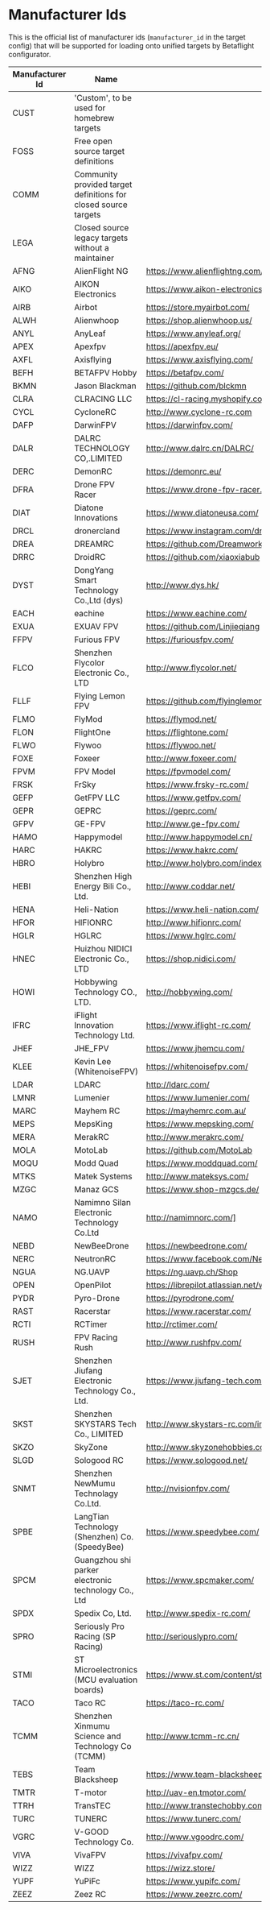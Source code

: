# Manufacturer Ids

This is the official list of manufacturer ids (`manufacturer_id` in the target config) that will be supported for loading onto unified targets by Betaflight configurator.


|Manufacturer Id|Name|Contact|
|-|-|-|
|CUST|'Custom', to be used for homebrew targets||
|FOSS|Free open source target definitions||
|COMM|Community provided target definitions for closed source targets||
|LEGA|Closed source legacy targets without a maintainer||
|AFNG|AlienFlight NG|https://www.alienflightng.com/|
|AIKO|AIKON Electronics|https://www.aikon-electronics.com/|
|AIRB|Airbot|https://store.myairbot.com/|
|ALWH|Alienwhoop|https://shop.alienwhoop.us/|
|ANYL|AnyLeaf|https://www.anyleaf.org/|
|APEX|Apexfpv|https://apexfpv.eu/|
|AXFL|Axisflying|https://www.axisflying.com/|
|BEFH|BETAFPV Hobby|https://betafpv.com/|
|BKMN|Jason Blackman|https://github.com/blckmn|
|CLRA|CLRACING LLC|https://cl-racing.myshopify.com/|
|CYCL|CycloneRC|http://www.cyclone-rc.com|
|DAFP|DarwinFPV|https://darwinfpv.com/|
|DALR|DALRC TECHNOLOGY CO,.LIMITED|http://www.dalrc.cn/DALRC/|
|DERC|DemonRC|https://demonrc.eu/|
|DFRA|Drone FPV Racer|https://www.drone-fpv-racer.com/|
|DIAT|Diatone Innovations|https://www.diatoneusa.com/|
|DRCL|dronercland|https://www.instagram.com/dronercland/|
|DREA|DREAMRC|https://github.com/Dreamworks-fpv|
|DRRC|DroidRC|https://github.com/xiaoxiabub|
|DYST|DongYang Smart Technology Co.,Ltd (dys)|http://www.dys.hk/|
|EACH|eachine|https://www.eachine.com/|
|EXUA|EXUAV FPV|https://github.com/Linjieqiang|
|FFPV|Furious FPV|https://furiousfpv.com/|
|FLCO|Shenzhen Flycolor Electronic Co., LTD|http://www.flycolor.net/|
|FLLF|Flying Lemon FPV|https://github.com/flyinglemonfpv|
|FLMO|FlyMod|https://flymod.net/|
|FLON|FlightOne|https://flightone.com/|
|FLWO|Flywoo|https://flywoo.net/|
|FOXE|Foxeer|http://www.foxeer.com/|
|FPVM|FPV Model|https://fpvmodel.com/|
|FRSK|FrSky|https://www.frsky-rc.com/|
|GEFP|GetFPV LLC|https://www.getfpv.com/|
|GEPR|GEPRC|https://geprc.com/|
|GFPV|GE-FPV|http://www.ge-fpv.com/|
|HAMO|Happymodel|http://www.happymodel.cn/|
|HARC|HAKRC|https://www.hakrc.com/|
|HBRO|Holybro|http://www.holybro.com/index.html|
|HEBI|Shenzhen High Energy Bili Co., Ltd.|http://www.coddar.net/|
|HENA|Heli-Nation|https://www.heli-nation.com/|
|HFOR|HIFIONRC|http://www.hifionrc.com/|
|HGLR|HGLRC|https://www.hglrc.com/|
|HNEC|Huizhou NIDICI Electronic Co., LTD|https://shop.nidici.com/|
|HOWI|Hobbywing Technology CO., LTD.|http://hobbywing.com/|
|IFRC|iFlight Innovation Technology Ltd.|https://www.iflight-rc.com/|
|JHEF|JHE\_FPV|https://www.jhemcu.com/|
|KLEE|Kevin Lee (WhitenoiseFPV)|https://whitenoisefpv.com/|
|LDAR|LDARC|http://ldarc.com/|
|LMNR|Lumenier|https://www.lumenier.com/|
|MARC|Mayhem RC|https://mayhemrc.com.au/|
|MEPS|MepsKing|https://www.mepsking.com/|
|MERA|MerakRC|http://www.merakrc.com/|
|MOLA|MotoLab|https://github.com/MotoLab|
|MOQU|Modd Quad|https://www.moddquad.com/|
|MTKS|Matek Systems|http://www.mateksys.com/|
|MZGC|Manaz GCS|https://www.shop-mzgcs.de/|
|NAMO|Namimno Silan Electronic Technology Co.Ltd|http://namimnorc.com/]
|NEBD|NewBeeDrone|https://newbeedrone.com/|
|NERC|NeutronRC|https://www.facebook.com/Neutronrc-575638996448880|
|NGUA|NG.UAVP|https://ng.uavp.ch/Shop|
|OPEN|OpenPilot|https://librepilot.atlassian.net/wiki/spaces/LPDOC/pages/31588369/Supported+Hardware|
|PYDR|Pyro-Drone|https://pyrodrone.com/|
|RAST|Racerstar|https://www.racerstar.com/|
|RCTI|RCTimer|http://rctimer.com/|
|RUSH|FPV Racing Rush|http://www.rushfpv.com/|
|SJET|Shenzhen Jiufang Electronic Technology Co., Ltd.|https://www.jiufang-tech.com/|
|SKST|Shenzhen SKYSTARS Tech Co., LIMITED|http://www.skystars-rc.com/index.html|
|SKZO|SkyZone|http://www.skyzonehobbies.com/|
|SLGD|Sologood RC|https://www.sologood.net/|
|SNMT|Shenzhen NewMumu Technolagy Co.Ltd.|http://nvisionfpv.com/|
|SPBE|LangTian Technology (Shenzhen) Co. (SpeedyBee)|https://www.speedybee.com/|
|SPCM|Guangzhou shi parker electronic technology Co., Ltd|https://www.spcmaker.com/|
|SPDX|Spedix Co, Ltd.|http://www.spedix-rc.com/|
|SPRO|Seriously Pro Racing (SP Racing)|http://seriouslypro.com/|
|STMI|ST Microelectronics (MCU evaluation boards)|https://www.st.com/content/st_com/en.html|
|TACO|Taco RC|https://taco-rc.com/|
|TCMM|Shenzhen Xinmumu Science and Technology Co (TCMM)|http://www.tcmm-rc.cn/|
|TEBS|Team Blacksheep|https://www.team-blacksheep.com/|
|TMTR|T-motor|http://uav-en.tmotor.com/|
|TTRH|TransTEC|http://www.transtechobby.com/|
|TURC|TUNERC|https://www.tunerc.com/|
|VGRC|V-GOOD Technology Co.|http://www.vgoodrc.com/|
|VIVA|VivaFPV|https://vivafpv.com/|
|WIZZ|WIZZ|https://wizz.store/|
|YUPF|YuPiFc|https://www.yupifc.com/|
|ZEEZ|Zeez RC|https://www.zeezrc.com/|
